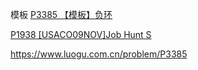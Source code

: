 模板 [P3385 【模板】负环](https://www.luogu.com.cn/problem/P3385)

[P1938 [USACO09NOV]Job Hunt S](https://www.luogu.com.cn/problem/P1938)

https://www.luogu.com.cn/problem/P3385
